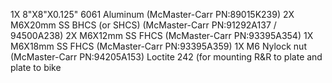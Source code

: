 1X 8"X8"X0.125" 6061 Aluminum (McMaster-Carr PN:89015K239)
2X M6X20mm SS BHCS (or SHCS) (McMaster-Carr PN:91292A137 / 94500A238)
2X M6X12mm SS FHCS (McMaster-Carr PN:93395A354)
1X M6X18mm SS FHCS (McMaster-Carr PN:93395A359)
1X M6 Nylock nut (McMaster-Carr PN:94205A153)
Loctite 242 (for mounting R&R to plate and plate to bike
